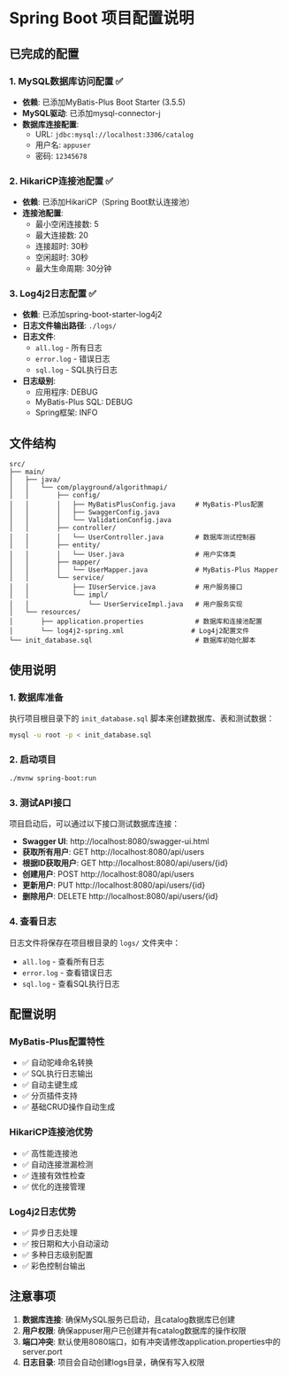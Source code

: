 # Spring Boot 项目配置说明

## 已完成的配置

### 1. MySQL数据库访问配置 ✅
- **依赖**: 已添加MyBatis-Plus Boot Starter (3.5.5)
- **MySQL驱动**: 已添加mysql-connector-j
- **数据库连接配置**:
  - URL: `jdbc:mysql://localhost:3306/catalog`
  - 用户名: `appuser`
  - 密码: `12345678`

### 2. HikariCP连接池配置 ✅
- **依赖**: 已添加HikariCP（Spring Boot默认连接池）
- **连接池配置**:
  - 最小空闲连接数: 5
  - 最大连接数: 20
  - 连接超时: 30秒
  - 空闲超时: 30秒
  - 最大生命周期: 30分钟

### 3. Log4j2日志配置 ✅
- **依赖**: 已添加spring-boot-starter-log4j2
- **日志文件输出路径**: `./logs/`
- **日志文件**:
  - `all.log` - 所有日志
  - `error.log` - 错误日志
  - `sql.log` - SQL执行日志
- **日志级别**: 
  - 应用程序: DEBUG
  - MyBatis-Plus SQL: DEBUG
  - Spring框架: INFO

## 文件结构

```
src/
├── main/
│   ├── java/
│   │   └── com/playground/algorithmapi/
│   │       ├── config/
│   │       │   ├── MyBatisPlusConfig.java     # MyBatis-Plus配置
│   │       │   ├── SwaggerConfig.java
│   │       │   └── ValidationConfig.java
│   │       ├── controller/
│   │       │   └── UserController.java        # 数据库测试控制器
│   │       ├── entity/
│   │       │   └── User.java                  # 用户实体类
│   │       ├── mapper/
│   │       │   └── UserMapper.java            # MyBatis-Plus Mapper
│   │       └── service/
│   │           ├── IUserService.java          # 用户服务接口
│   │           └── impl/
│   │               └── UserServiceImpl.java   # 用户服务实现
│   └── resources/
│       ├── application.properties             # 数据库和连接池配置
│       └── log4j2-spring.xml                 # Log4j2配置文件
└── init_database.sql                          # 数据库初始化脚本
```

## 使用说明

### 1. 数据库准备
执行项目根目录下的 `init_database.sql` 脚本来创建数据库、表和测试数据：

```bash
mysql -u root -p < init_database.sql
```

### 2. 启动项目
```bash
./mvnw spring-boot:run
```

### 3. 测试API接口
项目启动后，可以通过以下接口测试数据库连接：

- **Swagger UI**: http://localhost:8080/swagger-ui.html
- **获取所有用户**: GET http://localhost:8080/api/users
- **根据ID获取用户**: GET http://localhost:8080/api/users/{id}
- **创建用户**: POST http://localhost:8080/api/users
- **更新用户**: PUT http://localhost:8080/api/users/{id}
- **删除用户**: DELETE http://localhost:8080/api/users/{id}

### 4. 查看日志
日志文件将保存在项目根目录的 `logs/` 文件夹中：
- `all.log` - 查看所有日志
- `error.log` - 查看错误日志
- `sql.log` - 查看SQL执行日志

## 配置说明

### MyBatis-Plus配置特性
- ✅ 自动驼峰命名转换
- ✅ SQL执行日志输出
- ✅ 自动主键生成
- ✅ 分页插件支持
- ✅ 基础CRUD操作自动生成

### HikariCP连接池优势
- ✅ 高性能连接池
- ✅ 自动连接泄漏检测
- ✅ 连接有效性检查
- ✅ 优化的连接管理

### Log4j2日志优势
- ✅ 异步日志处理
- ✅ 按日期和大小自动滚动
- ✅ 多种日志级别配置
- ✅ 彩色控制台输出

## 注意事项

1. **数据库连接**: 确保MySQL服务已启动，且catalog数据库已创建
2. **用户权限**: 确保appuser用户已创建并有catalog数据库的操作权限
3. **端口冲突**: 默认使用8080端口，如有冲突请修改application.properties中的server.port
4. **日志目录**: 项目会自动创建logs目录，确保有写入权限
